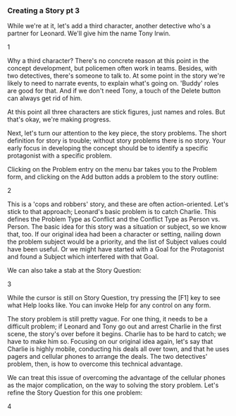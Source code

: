 ### Creating a Story pt 3 ###
While we're at it, let's add a third character, another detective who's a partner for Leonard.  We'll give him the name Tony Irwin.


1

Why a third character?  There's no concrete reason at this point in the concept development, but policemen often work in teams.  Besides, with two detectives, there's someone to talk to.  At some point in the story we're likely to need to narrate events, to explain what's going on.  'Buddy' roles are good for that.  And if we don't need Tony, a touch of the Delete button can always get rid of him.

At this point all three characters are stick figures, just names and roles.  But that's okay, we're making progress.

Next, let's turn our attention to the key piece, the story problems.  The short definition for story is trouble; without story problems there is no story.  Your early focus in developing the concept should be to identify a specific protagonist with a specific problem.

Clicking on the Problem entry on the menu bar takes you to the Problem form, and clicking on the Add button adds a problem to the story outline:


2

This is a 'cops and robbers' story, and these are often action-oriented.  Let's stick to that approach; Leonard's basic problem is to catch Charlie.  This defines the Problem Type as Conflict  and the Conflict Type as Person vs. Person.  The basic idea for this story was a situation or subject, so we know that, too.  If our original idea had been a character or setting, nailing down the problem subject would be a priority, and the list of Subject values could have been useful.  Or we might have started with a Goal for the Protagonist and found a Subject which interfered with that Goal.

We can also take a stab at the Story Question:


3

While the cursor is still on Story Question, try pressing the [F1] key to see what Help looks like.  You can invoke Help for any control on any form. 

The story problem is still pretty vague.  For one thing, it needs to be a difficult problem; if Leonard and Tony go out and arrest Charlie in the first scene, the story's over before it begins.  Charlie has to be hard to catch; we have to make him so.  Focusing on our original idea again, let's say that Charlie is highly mobile, conducting his deals all over town, and that he uses pagers and cellular phones to arrange the deals.  The two detectives' problem, then, is how to overcome this technical advantage.

We can treat this issue of overcoming the advantage of the cellular phones as the major complication, on the way to solving the story problem.  Let's refine the Story Question for this one problem:



4
 

